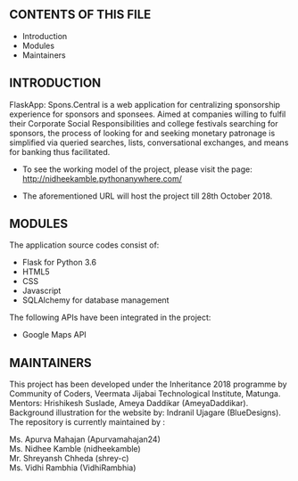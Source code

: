 CONTENTS OF THIS FILE 
---------------------


 * Introduction
 * Modules
 * Maintainers


INTRODUCTION
------------


 FlaskApp: Spons.Central is a web application for centralizing sponsorship experience for sponsors and sponsees.
 Aimed at companies willing to fulfil their Corporate Social Responsibilities and college festivals searching for sponsors, the process
 of looking for and seeking monetary patronage is simplified via queried searches, lists, conversational exchanges, and means for
 banking thus facilitated.

 * To see the working model of the project, please visit the page:
   http://nidheekamble.pythonanywhere.com/

 * The aforementioned URL will host the project till 28th October 2018.


MODULES
-------


The application source codes consist of:

 * Flask for Python 3.6
 * HTML5
 * CSS
 * Javascript
 * SQLAlchemy for database management

The following APIs have been integrated in the project:

 * Google Maps API



 MAINTAINERS
 -----------


This project has been developed under the Inheritance 2018 programme by Community of Coders, Veermata Jijabai Technological Institute, Matunga. <br>
Mentors: Hrishikesh Suslade, Ameya Daddikar (AmeyaDaddikar).<br>
Background illustration for the website by: Indranil Ujagare (BlueDesigns). <br>
The repository is currently maintained by :

Ms. Apurva Mahajan (Apurvamahajan24)<br>
Ms. Nidhee Kamble (nidheekamble)<br>
Mr. Shreyansh Chheda (shrey-c)<br>
Ms. Vidhi Rambhia (VidhiRambhia)<br>
